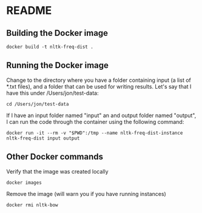 # README

## Building the Docker image
`docker build -t nltk-freq-dist .`

## Running the Docker image
Change to the directory where you have a folder containing input (a list of *.txt files), and a folder that can be used for writing results.  Let's say that I have this under /Users/jon/test-data:

`cd /Users/jon/test-data`

If I have an input folder named "input" an and output folder named "output", I can run the code through the container using the following command:

`docker run -it --rm -v "$PWD":/tmp --name nltk-freq-dist-instance nltk-freq-dist input output`

## Other Docker commands
Verify that the image was created locally

`docker images`


Remove the image (will warn you if you have running instances)

`docker rmi nltk-bow`